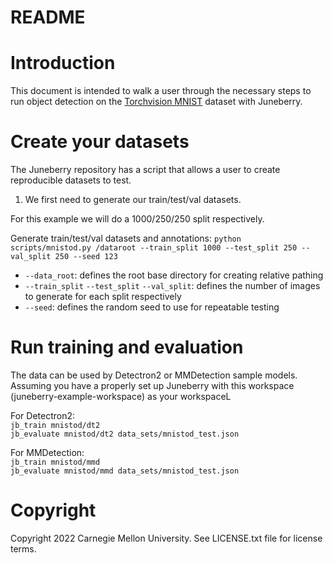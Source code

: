 README
==========

# Introduction

This document is intended to walk a user through the necessary steps to run object detection on the [Torchvision MNIST](https://pytorch.org/vision/stable/datasets.html) dataset with Juneberry.

# Create your datasets
The Juneberry repository has a script that allows a user to create reproducible datasets to test.

1. We first need to generate our train/test/val datasets. 

For this example we will do a 1000/250/250 split respectively.

Generate train/test/val datasets and annotations:
`
python scripts/mnistod.py /dataroot --train_split 1000 --test_split 250 --val_split 250 --seed 123
`

- `--data_root`: defines the root base directory for creating relative pathing
- `--train_split` `--test_split` `--val_split`: defines the number of images to generate for each split respectively
- `--seed`: defines the random seed to use for repeatable testing


# Run training and evaluation
The data can be used by Detectron2 or MMDetection sample models.  Assuming you have a properly
set up Juneberry with this workspace (juneberry-example-workspace) as your workspaceL

For Detectron2:
<br>
`jb_train mnistod/dt2`
<br>
`jb_evaluate mnistod/dt2 data_sets/mnistod_test.json`

For MMDetection:
<br>
`jb_train mnistod/mmd`
<br>
`jb_evaluate mnistod/mmd data_sets/mnistod_test.json`

# Copyright

Copyright 2022 Carnegie Mellon University.  See LICENSE.txt file for license terms.

